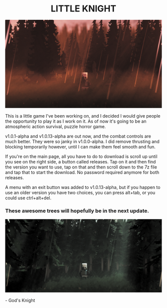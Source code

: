 <div align="center">
    <h1>LITTLE KNIGHT</h1>
</div>

![Image](Images/Little%20Knight%20Readme%20Image.png)

This is a little game I've been working on, and I decided I would give people the opportunity to play it as I work on it. As of now it's going to be an atmospheric action survival, puzzle horror game.

v1.0.1-alpha and v1.0.13-alpha are out now, and the combat controls are much better. They were so janky in v1.0.0-alpha. I did remove thrusting and blocking temporarily however, until I can make them feel smooth and fun.

If you're on the main page, all you have to do to download is scroll up until you see on the right side, a button called releases.
Tap on it and then find the version you want to use, tap on that and then scroll down to the 7z file and tap that to start the download. No password required anymore for both releases.

A menu with an exit button was added to v1.0.13-alpha, but if you happen to use an older version you have two choices, you can press alt+tab, or you could use ctrl+alt+del.


### These awesome trees will hopefully be in the next update.

![Image](Images/Test%20Trees.PNG)

\- God's Knight
